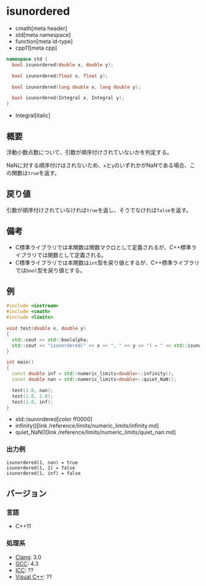# isunordered
* cmath[meta header]
* std[meta namespace]
* function[meta id-type]
* cpp11[meta cpp]

```cpp
namespace std {
  bool isunordered(double x, double y);

  bool isunordered(float x, float y);

  bool isunordered(long double x, long double y);

  bool isunordered(Integral x, Integral y);
}
```
* Integral[italic]

## 概要
浮動小数点数について、引数が順序付けされていないかを判定する。

NaNに対する順序付けはされないため、`x`と`y`のいずれかがNaNである場合、この関数は`true`を返す。



## 戻り値
引数が順序付けされていなければ`true`を返し、そうでなければ`false`を返す。


## 備考
- C標準ライブラリでは本関数は関数マクロとして定義されるが、C++標準ライブラリでは関数として定義される。
- C標準ライブラリでは本関数は`int`型を戻り値とするが、C++標準ライブラリでは`bool`型を戻り値とする。


## 例
```cpp example
#include <iostream>
#include <cmath>
#include <limits>

void test(double x, double y)
{
  std::cout << std::boolalpha;
  std::cout << "isunordered(" << x << ", " << y << ") = " << std::isunordered(x, y) << std::endl;
}

int main()
{
  const double inf = std::numeric_limits<double>::infinity();
  const double nan = std::numeric_limits<double>::quiet_NaN();

  test(1.0, nan);
  test(1.0, 2.0);
  test(1.0, inf);
}
```
* std::isunordered[color ff0000]
* infinity()[link /reference/limits/numeric_limits/infinity.md]
* quiet_NaN()[link /reference/limits/numeric_limits/quiet_nan.md]

### 出力例
```
isunordered(1, nan) = true
isunordered(1, 2) = false
isunordered(1, inf) = false
```

## バージョン
### 言語
- C++11

### 処理系
- [Clang](/implementation.md#clang): 3.0
- [GCC](/implementation.md#gcc): 4.3
- [ICC](/implementation.md#icc): ??
- [Visual C++](/implementation.md#visual_cpp): ??

